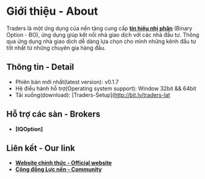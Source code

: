 # Giới thiệu - About

Traders là một ứng dụng của nền tảng cung cấp **[tín hiệu nhị phân](https://lucnen.com)** (Binary Option - BO), ứng dụng giúp kết nối nhà giao dịch với các nhà đầu tư. Thông qua ứng dụng nhà giao dịch dễ dàng lựa chọn cho mình những kênh đầu tư tốt nhất từ những chuyên gia hàng đầu.

## Thông tin - Detail

- Phiên bản mới nhất(latest version): v0.1.7
- Hệ điều hành hỗ trợ(Operating system support): Window 32bit && 64bit
- Tải xuống(download): [Traders-Setup](http://bit.ly/traders-lat

## Hỗ trợ các sàn - Brokers

- **[IQOption]**

## Liên kết - Our link

- **[Website chính thức - Official website](https://lucnen.com)**
- **[Cộng đồng Lực nến - Community](https://www.facebook.com/groups/lucnen/)**